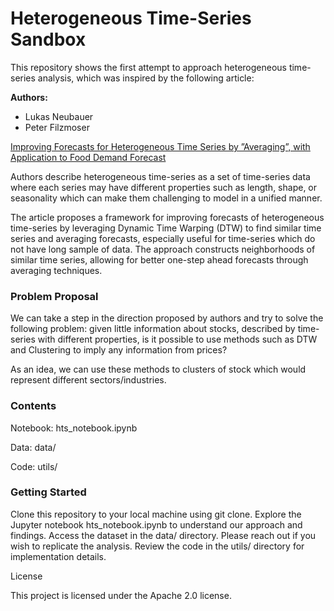 # Heterogeneous Time-Series Sandbox

This repository shows the first attempt to approach heterogeneous time-series analysis, which was inspired by the following article:

**Authors:**
- Lukas Neubauer
- Peter Filzmoser

[Improving Forecasts for Heterogeneous Time Series by ”Averaging”, with Application to Food Demand Forecast](https://arxiv.org/pdf/2306.07119.pdf)

Authors describe heterogeneous time-series as a set of time-series data where each series may have different properties such as length, shape, or seasonality which can make them challenging to model in a unified manner​. 

The article proposes a framework for improving forecasts of heterogeneous time-series by leveraging Dynamic Time Warping (DTW) to find similar time series and averaging forecasts, especially useful for time-series which do not have long sample of data. The approach constructs neighborhoods of similar time series, allowing for better one-step ahead forecasts through averaging techniques. 

### Problem Proposal
We can take a step in the direction proposed by authors and try to solve the following problem: given little information about stocks, described by time-series with different properties, is it possible  to use methods such as DTW and Clustering to imply any information from prices?

As an idea, we can use these methods to clusters of stock which would represent different sectors/industries.

### Contents

Notebook: hts_notebook.ipynb

Data: data/

Code: utils/

### Getting Started

Clone this repository to your local machine using git clone.
Explore the Jupyter notebook hts_notebook.ipynb to understand our approach and findings.
Access the dataset in the data/ directory. Please reach out if you wish to replicate the analysis.
Review the code in the utils/ directory for implementation details.

License

This project is licensed under the Apache 2.0 license.
